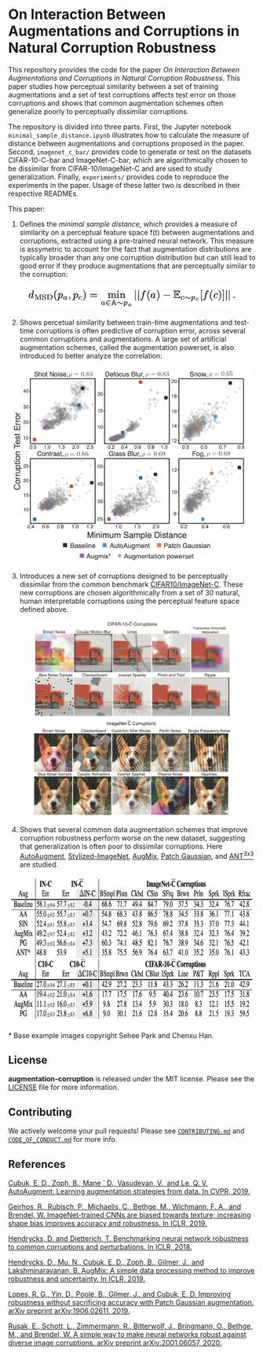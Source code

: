 # On Interaction Between Augmentations and Corruptions in Natural Corruption Robustness

This repository provides the code for the paper *On Interaction Between Augmentations and Corruptions in Natural Corruption Robustness*.  This paper studies how perceptual similarity between a set of training augmentations and a set of test corruptions affects test error on those corruptions and shows that common augmentation schemes often generalize poorly to perceptually dissimilar corruptions. 

The repository is divided into three parts.  First, the Jupyter notebook `minimal_sample_distance.ipynb` illustrates how to calculate the measure of distance between augmentations and corruptions proposed in the paper.  Second, `imagenet_c_bar/` provides code to generate or test on the datasets CIFAR-10-C-bar and ImageNet-C-bar, which are algorithmically chosen to be dissimilar from CIFAR-10/ImageNet-C and are used to study generalization.  Finally, `experiments/` provides code to reproduce the experiments in the paper.  Usage of these latter two is described in their respective READMEs.

This paper:

1. Defines the *minimal sample distance*, which provides a measure of similarity on a perceptual feature space f(t) between augmentations and corruptions, extracted using a pre-trained neural network. This measure is assymetric to account for the fact that augmentation distributions are typically broader than any one corruption distribution but can still lead to good error if they produce augmentations that are perceptually similar to the corruption: 
 
<p align="center"><img src="figs/msd.png" data-canonical-src="figs/msd.png" height="50" /></p>
 
2. Shows percetual similarity between train-time augmentations and test-time corruptions is often predictive of corruption error, across several common corruptions and augmentations. A large set of artificial augmentation schemes, called the augmentation powerset, is also introduced to better analyze the correlation:

<p align="center"><img src="figs/msd_err_correlation.png" data-canonical-src="figs/msd_err_correlation.png" height="400" /></p>
 
3. Introduces a new set of corruptions designed to be perceptually dissimilar from the common benchmark [CIFAR10/ImageNet-C](https://arxiv.org/abs/1903.12261). These new corruptions are chosen algorithmically from a set of 30 natural, human interpretable corruptions using the perceptual feature space defined above.

<p align="center"><img src="figs/new_datasets.png" data-canonical-src="figs/new_datasets.png" height="400" /></p>

4. Shows that several common data augmentation schemes that improve corruption robustness perform worse on the new dataset, suggesting that generalization is often poor to dissimilar corruptions. Here [AutoAugment](https://arxiv.org/abs/1912.02781), [Stylized-ImageNet](https://arxiv.org/abs/1811.12231), [AugMix](https://arxiv.org/abs/1912.02781), [Patch Gaussian](https://arxiv.org/abs/1906.02611), and [ANT<sup>3x3</sup>](https://arxiv.org/abs/2001.06057) are studied.

<p align="center"><img src="figs/table.png" data-canonical-src="figs/table.png" height="300"/></p>

\* Base example images copyright Sehee Park and Chenxu Han.

## License
**augmentation-corruption** is released under the MIT license. Please see the [LICENSE](LICENSE) file for more information.

## Contributing

We actively welcome your pull requests! Please see [`CONTRIBUTING.md`](CONTRIBUTING.md) and [`CODE_OF_CONDUCT.md`](CODE_OF_CONDUCT.md) for more info.

## References
[Cubuk, E. D., Zoph, B., Mane ́, D., Vasudevan, V., and Le, Q. V. AutoAugment: Learning augmentation strategies from data. In CVPR, 2019.](https://arxiv.org/abs/1912.02781)

[Geirhos, R., Rubisch, P., Michaelis, C., Bethge, M., Wichmann, F. A., and Brendel, W. ImageNet-trained CNNs are biased towards texture; increasing shape bias improves accuracy and robustness. In ICLR, 2019.](https://arxiv.org/abs/1811.12231)

[Hendrycks, D. and Dietterich, T. Benchmarking neural network robustness to common corruptions and perturbations. In ICLR, 2018.](https://arxiv.org/abs/1903.12261)

[Hendrycks, D., Mu, N., Cubuk, E. D., Zoph, B., Gilmer, J., and Lakshminarayanan, B. AugMix: A simple data processing method to improve robustness and uncertainty. In ICLR, 2019.](https://arxiv.org/abs/1912.02781)

[Lopes, R. G., Yin, D., Poole, B., Gilmer, J., and Cubuk, E. D. Improving robustness without sacrificing accuracy with Patch Gaussian augmentation. arXiv preprint arXiv:1906.02611, 2019.](https://arxiv.org/abs/1906.02611)

[Rusak, E., Schott, L., Zimmermann, R., Bitterwolf, J., Bringmann, O., Bethge, M., and Brendel, W. A simple way to make neural networks robust against diverse image corruptions. arXiv preprint arXiv:2001.06057, 2020.](https://arxiv.org/abs/2001.06057)

